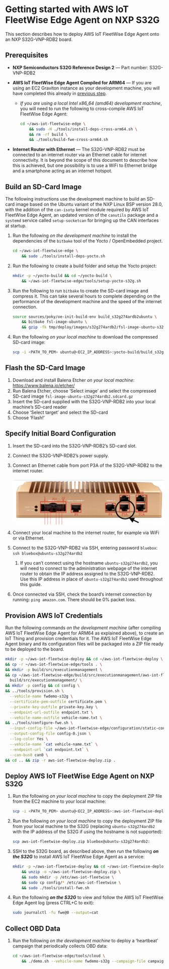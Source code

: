 # Getting started with AWS IoT FleetWise Edge Agent on NXP S32G

This section describes how to deploy AWS IoT FleetWise Edge Agent onto an NXP S32G-VNP-RDB2 board.

## Prerequisites

- **NXP Semiconductors S32G Reference Design 2** — Part number: S32G-VNP-RDB2
- **AWS IoT FleetWise Edge Agent Compiled for ARM64** — If you are using an EC2 Graviton instance as
  your development machine, you will have completed this already in
  [previous step](./edge-agent-dev-guide.md#compile-aws-iot-fleetwise-edge-agent-software).

  - _If you are using a local Intel x86_64 (amd64) development machine_, you will need to run the
    following to cross-compile AWS IoT FleetWise Edge Agent:

    ```bash
    cd ~/aws-iot-fleetwise-edge \
        && sudo -H ./tools/install-deps-cross-arm64.sh \
        && rm -rf build \
        && ./tools/build-fwe-cross-arm64.sh
    ```

- **Internet Router with Ethernet** — The S32G-VNP-RDB2 must be connected to an internet router via
  an Ethernet cable for internet connectivity. It is beyond the scope of this document to describe
  how this is achieved, but one possibility is to use a WiFi to Ethernet bridge and a smartphone
  acting as an internet hotspot.

## Build an SD-Card Image

The following instructions use the development machine to build an SD-card image based on the Ubuntu
variant of the NXP Linux BSP version 28.0, with the addition of the `can-isotp` kernel module
required by AWS IoT FleetWise Edge Agent, an updated version of the `canutils` package and a
`systemd` service called `setup-socketcan` for bringing up the CAN interfaces at startup.

1. Run the following _on the development machine_ to install the dependencies of the `bitbake` tool
   of the Yocto / OpenEmbedded project.

   ```bash
   cd ~/aws-iot-fleetwise-edge \
       && sudo ./tools/install-deps-yocto.sh
   ```

1. Run the following to create a build folder and setup the Yocto project:

   ```bash
   mkdir -p ~/yocto-build && cd ~/yocto-build \
       && ~/aws-iot-fleetwise-edge/tools/setup-yocto-s32g.sh
   ```

1. Run the following to run `bitbake` to create the SD-card image and compress it. This can take
   several hours to complete depending on the performance of the development machine and the speed
   of the internet connection.

   ```bash
   source sources/poky/oe-init-build-env build_s32g274ardb2ubuntu \
       && bitbake fsl-image-ubuntu \
       && gzip -fk tmp/deploy/images/s32g274ardb2/fsl-image-ubuntu-s32g274ardb2.sdcard
   ```

1. Run the following _on your local machine_ to download the compressed SD-card image:

   ```bash
   scp -i <PATH_TO_PEM> ubuntu@<EC2_IP_ADDRESS>:yocto-build/build_s32g274ardb2ubuntu/tmp/deploy/images/s32g274ardb2/fsl-image-ubuntu-s32g274ardb2.sdcard.gz .
   ```

## Flash the SD-Card Image

1. Download and install Balena Etcher _on your local machine_: https://www.balena.io/etcher/
1. Run Balena Etcher, choose ‘Select image’ and select the compressed SD-card image
   `fsl-image-ubuntu-s32g274ardb2.sdcard.gz`
1. Insert the SD-card supplied with the S32G-VNP-RDB2 into your local machine’s SD-card reader
1. Choose ‘Select target’ and select the SD-card
1. Choose ‘Flash!’

## Specify Initial Board Configuration

1. Insert the SD-card into the S32G-VNP-RDB2’s SD-card slot.
1. Connect the S32G-VNP-RDB2’s power supply.
1. Connect an Ethernet cable from port P3A of the S32G-VNP-RDB2 to the internet router.

   ![](./images/s32g_golden_box.png)

1. Connect your local machine to the internet router, for example via WiFi or via Ethernet.
1. Connect to the S32G-VNP-RDB2 via SSH, entering password `bluebox`:
   `ssh bluebox@ubuntu-s32g274ardb2`
   1. If you can’t connect using the hostname `ubuntu-s32g274ardb2`, you will need to connect to the
      administration webpage of the internet router to obtain the IP address assigned to the
      S32G-VNP-RDB2. Use this IP address in place of `ubuntu-s32g274ardb2` used throughout this
      guide.
1. Once connected via SSH, check the board’s internet connection by running: `ping amazon.com`.
   There should be 0% packet loss.

## Provision AWS IoT Credentials

Run the following commands _on the development machine_ (after compiling AWS IoT FleetWise Edge
Agent for ARM64 as explained above), to create an IoT Thing and provision credentials for it. The
AWS IoT FleetWise Edge Agent binary and its configuration files will be packaged into a ZIP file
ready to be deployed to the board.

```bash
mkdir -p ~/aws-iot-fleetwise-deploy && cd ~/aws-iot-fleetwise-deploy \
&& cp -r ~/aws-iot-fleetwise-edge/tools . \
&& mkdir -p build/src/executionmanagement \
&& cp ~/aws-iot-fleetwise-edge/build/src/executionmanagement/aws-iot-fleetwise-edge \
  build/src/executionmanagement/ \
&& mkdir -p config && cd config \
&& ../tools/provision.sh \
  --vehicle-name fwdemo-s32g \
  --certificate-pem-outfile certificate.pem \
  --private-key-outfile private-key.key \
  --endpoint-url-outfile endpoint.txt \
  --vehicle-name-outfile vehicle-name.txt \
&& ../tools/configure-fwe.sh \
  --input-config-file ~/aws-iot-fleetwise-edge/configuration/static-config.json \
  --output-config-file config-0.json \
  --log-color Yes \
  --vehicle-name `cat vehicle-name.txt` \
  --endpoint-url `cat endpoint.txt` \
  --can-bus0 can0 \
&& cd .. && zip -r aws-iot-fleetwise-deploy.zip .
```

## Deploy AWS IoT FleetWise Edge Agent on NXP S32G

1. Run the following _on your local machine_ to copy the deployment ZIP file from the EC2 machine to
   your local machine:

   ```bash
   scp -i <PATH_TO_PEM> ubuntu@<EC2_IP_ADDRESS>:aws-iot-fleetwise-deploy/aws-iot-fleetwise-deploy.zip .
   ```

1. Run the following _on your local machine_ to copy the deployment ZIP file from your local machine
   to the S32G (replacing `ubuntu-s32g274ardb2` with the IP address of the S32G if using the
   hostname is not supported):

   ```bash
   scp aws-iot-fleetwise-deploy.zip bluebox@ubuntu-s32g274ardb2:
   ```

1. SSH to the S32G board, as described above, then run the following **_on the S32G_** to install
   AWS IoT FleetWise Edge Agent as a service:

   ```bash
   mkdir -p ~/aws-iot-fleetwise-deploy && cd ~/aws-iot-fleetwise-deploy \
       && unzip -o ~/aws-iot-fleetwise-deploy.zip \
       && sudo mkdir -p /etc/aws-iot-fleetwise \
       && sudo cp config/* /etc/aws-iot-fleetwise \
       && sudo ./tools/install-fwe.sh
   ```

1. Run the following **_on the S32G_** to view and follow the AWS IoT FleetWise Edge Agent log
   (press CTRL+C to exit):

   ```bash
   sudo journalctl -fu fwe@0 --output=cat
   ```

## Collect OBD Data

1. Run the following _on the development machine_ to deploy a ‘heartbeat’ campaign that periodically
   collects OBD data:

   ```bash
   cd ~/aws-iot-fleetwise-edge/tools/cloud \
       && ./demo.sh --vehicle-name fwdemo-s32g --campaign-file campaign-obd-heartbeat.json
   ```
